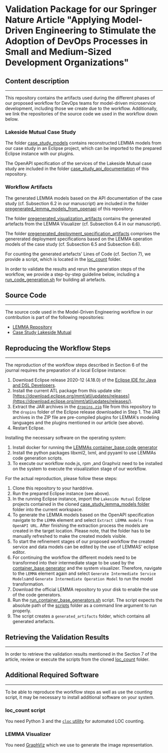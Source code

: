 # Validation Package for our Springer Nature Article "Applying Model-Driven Engineering to Stimulate the Adoption of DevOps Processes in Small and Medium-Sized Development Organizations"
## Content description
---
This repository contains the artifacts used during the different phases of our proposed workflow for DevOps teams for model-driven microservice development, including those we create due to the workflow. Additionally, we link the repositories of the source code we used in the workflow down below. 

### Lakeside Mutual Case Study
The folder [case_study_models](https://github.com/SeelabFhdo/SN2021/tree/master/case_study_models) contains reconstructed LEMMA models from our case study in an Eclipse project, which can be imported to the prepared Eclipse instance with our plugins. 

The OpenAPI specification of the services of the Lakeside Mutual case study are included in the folder [case_study_api_documentation](https://github.com/SeelabFhdo/SN2021/tree/master/case_study_api_documentation) of this repository. 

### Workflow Artifacts
The generated LEMMA models based on the API documentation of the case study (cf. Subsection 6.2 in our manuscript) are included in the folder [pregenerated_lemma_models_from_openapi](https://github.com/SeelabFhdo/SN2021/tree/master/pregenerated_lemma_models_from_openapi) of this repository. 

The folder [pregenerated_visualization_artifacts](https://github.com/SeelabFhdo/SN2021/tree/master/pregenerated_visualization_artifacts) contains the generated artefacts from the LEMMA Visualizer (cf. Subsection 6.4 in our manuscript). 

The folder [pregenerated_deployment_specification_artifacts](https://github.com/SeelabFhdo/SN2021/tree/master/pregenerated_deployment_specification_artifacts) comprises the genererated deployment specifications based on the LEMMA operation models of the case study (cf. Subsection 6.5 and Subsection 6.6).

For counting the generated artefacts' Lines of Code (cf. Section 7), we provide a script, which is located in the [loc_count](https://github.com/SeelabFhdo/SN2021/tree/master/loc_count) folder.

In order to validate the results and rerun the generation steps of the workflow, we provide a step-by-step guideline below, including a [run_code_generation.sh](https://github.com/SeelabFhdo/SN2021/blob/master/run_code_generation.sh) for building all artefacts.

## Source Code
---
The source code used in the Model-Driven Engineering workflow in our contribution is part of the following repositories:
- [LEMMA Repository](https://github.com/SeelabFhdo/lemma)
- [Case Study Lakeside Mutual](https://github.com/Microservice-API-Patterns/LakesideMutual)

## Reproducing the Workflow Steps
---
The reproduction of the workflow steps described in Section 6 of the journal requires the preparation of a local Eclipse instance:
1. Download Eclipse release 2020-12 (4.18.0) of the [Eclipse IDE for Java and DSL Developers](https://www.eclipse.org/downloads/packages/release/2020-12/r/eclipse-ide-java-and-dsl-developers).
2. Install the current ATL package from this update site: [https://download.eclipse.org/mmt/atl/updates/releases](https://download.eclipse.org/mmt/atl/updates/releases/).
3. Extract the JAR archives in the [`dropins.zip`](https://github.com/SeelabFhdo/jss2020/blob/master/dropins.zip) file from this repository to the `dropins` folder of the Eclipse release downloaded in Step 1. The JAR archives in the ZIP file are pre-compiled plugins for LEMMA's modeling languages and the plugins mentioned in our article (see above).
4. Restart Eclipse.

Installing the necessary software on the operating system:
1. Install docker for running the [LEMMAs container_base code generator](https://github.com/SeelabFhdo/lemma/tree/master/code%20generators/de.fhdo.lemma.model_processing.code_generation.container_base)
2. Install the python packages libxml2, lxml, and pyyaml to use LEMMAs code generation scripts. 
3. To execute our workflow node.js, rpm ,and Graphviz need to be installed on the system to execute the visualization stage of our workflow. 

For the actual reproduction, please follow these steps:
1. Clone this repository to your harddrive.
2. Run the prepared Eclipse instance (see above).
3. In the running Eclipse instance, import the `Lakeside Mutual` Eclipse projects contained in the cloned [case_study_lemma_models folder](https://github.com/SeelabFhdo/SN2021/tree/master/case_study_lemma_models) folder into the current workspace.
4. To generate the LEMMA models based on the OpenAPI specification navigate to the `LEMMA` element and select `Extract LEMMA models from OpenAPI URL`. After finishing the extraction process the models are created in the target location. Please note, that the folder has to be manually refreshed to make the created models visible. 
5. To start the refinement stages of our proposed workflow the created service and data models can be edited by the use of LEMMAS' eclipse editor.
6. For continuing the workflow the different models need to be transformed into their intermediate stage to be used by the [container_base generator](https://github.com/SeelabFhdo/lemma/tree/master/code%20generators/de.fhdo.lemma.model_processing.code_generation.container_base) and the system visualizer. Therefore, navigate to the `LEMMA` element again and select `Generate Intermediate Service Models`and `Generate Intermediate Operation Model` to run the model transformation.
7. Download the official LEMMA repository to your disk to enable the use of the code generators.
8. Run the [run_container_base_generators.sh](https://github.com/SeelabFhdo/SN2021/blob/master/run_container_base_generators.sh) script. The script expects the absolute path of the [scripts](https://github.com/SeelabFhdo/lemma/tree/master/scripts) folder as a command line argument to run properly. 
9. The script creates a `generated_artifacts` folder, which contains all generated artefacts. 

## Retrieving the Validation Results
---
In order to retrieve the validation results mentioned in the Section 7 of the article, review or execute the scripts from the cloned [loc_count](https://github.com/SeelabFhdo/SN2021/tree/master/loc_count) folder. 

## Additional Required Software
---
To be able to reproduce the workflow steps as well as use the counting script, it may be necessary to install additional software on your system.
### loc_count script
You need Python 3 and the [`cloc` utility](https://github.com/AlDanial/cloc) for automated LOC counting.

### LEMMA Visualizer
You need [GraphViz](https://graphviz.org/) which we use to generate the image representation.
